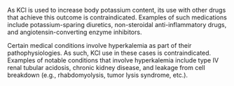 As KCl is used to increase body potassium content, its use with other drugs that achieve this outcome is contraindicated. Examples of such medications include potassium-sparing diuretics, non-steroidal anti-inflammatory drugs, and angiotensin-converting enzyme inhibitors.

Certain medical conditions involve hyperkalemia as part of their pathophysiologies. As such, KCl use in these cases is contraindicated. Examples of notable conditions that involve hyperkalemia include type IV renal tubular acidosis, chronic kidney disease, and leakage from cell breakdown (e.g., rhabdomyolysis, tumor lysis syndrome, etc.).